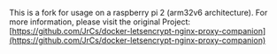 This is a fork for usage on a raspberry pi 2 (arm32v6 architecture). For more information, please visit the original Project: [https://github.com/JrCs/docker-letsencrypt-nginx-proxy-companion](https://github.com/JrCs/docker-letsencrypt-nginx-proxy-companion) 
